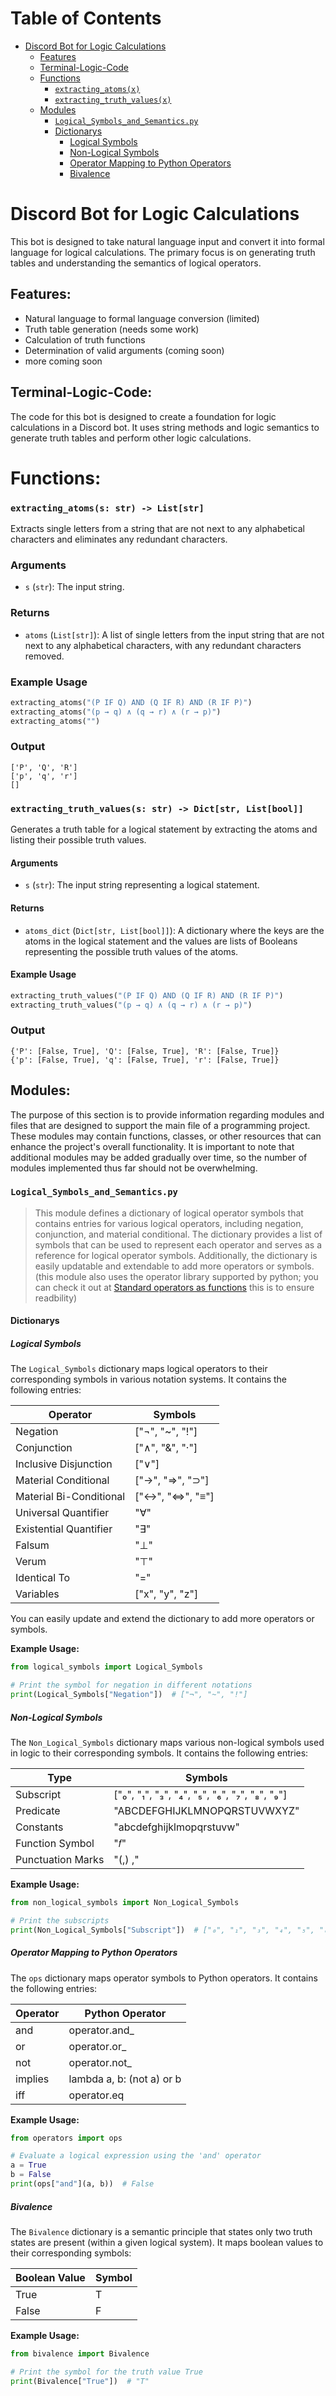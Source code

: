 # Table of Contents

- [Discord Bot for Logic Calculations](#discord-bot-for-logic-calculations)
  - [Features](#features)
  - [Terminal-Logic-Code](#terminal-logic-code)
  - [Functions](#functions)
    - [`extracting_atoms(x)`](#extracting_atomss-str---liststr)
    - [`extracting_truth_values(x)`](#extracting_truth_valuess-str---dictstr-listbool)
  - [Modules](#modules)
    - [`Logical_Symbols_and_Semantics.py`](#logical_symbol_and_semanticspy)
    - [Dictionarys](#dictionarys)
      - [Logical Symbols](#logical-symbols)
      - [Non-Logical Symbols](#non-logical-symbols)
      - [Operator Mapping to Python Operators](#operator-mapping-to-python-operators)
      - [Bivalence](#bivalence)


# Discord Bot for Logic Calculations

This bot is designed to take natural language input and convert it into formal language for logical calculations. The primary focus is on generating truth tables and understanding the semantics of logical operators.

## Features: 

- Natural language to formal language conversion (limited)
- Truth table generation (needs some work)
- Calculation of truth functions 
- Determination of valid arguments (coming soon)
- more coming soon

## Terminal-Logic-Code: 

The code for this bot is designed to create a foundation for logic calculations in a Discord bot. It uses string methods and logic semantics to generate truth tables and perform other logic calculations.

# Functions:
### `extracting_atoms(s: str) -> List[str]`

Extracts single letters from a string that are not next to any alphabetical characters and eliminates any redundant characters.

### Arguments

* `s` (`str`): The input string.

### Returns

* `atoms` (`List[str]`): A list of single letters from the input string that are not next to any alphabetical characters, with any redundant characters removed.

### Example Usage

```python
extracting_atoms("(P IF Q) AND (Q IF R) AND (R IF P)")
extracting_atoms("(p → q) ∧ (q → r) ∧ (r → p)")
extracting_atoms("")
```
### Output

    ['P', 'Q', 'R']
    ['p', 'q', 'r']
	[]

### `extracting_truth_values(s: str) -> Dict[str, List[bool]]`

Generates a truth table for a logical statement by extracting the atoms and listing their possible truth values.

#### Arguments

- `s` (`str`): The input string representing a logical statement.

#### Returns

- `atoms_dict` (`Dict[str, List[bool]]`): A dictionary where the keys are the atoms in the logical statement and the values are lists of Booleans representing the possible truth values of the atoms.

#### Example Usage

```python
extracting_truth_values("(P IF Q) AND (Q IF R) AND (R IF P)")
extracting_truth_values("(p → q) ∧ (q → r) ∧ (r → p)")
```
### Output

	{'P': [False, True], 'Q': [False, True], 'R': [False, True]}
	{'p': [False, True], 'q': [False, True], 'r': [False, True]}

## Modules:

The purpose of this section is to provide information regarding modules and files that are designed to support the main file of a programming project. These modules may contain functions, classes, or other resources that can enhance the project's overall functionality. It is important to note that additional modules may be added gradually over time, so the number of modules implemented thus far should not be overwhelming.

### `Logical_Symbols_and_Semantics.py`

> This module defines a dictionary of logical operator symbols that contains entries for various logical operators, including negation, conjunction, and material conditional. The dictionary provides a list of symbols that can be used to represent each operator and serves as a reference for logical operator symbols. Additionally, the dictionary is easily updatable and extendable to add more operators or symbols. (this module also uses the operator library supported by python; you can check it out at [Standard operators as functions](https://docs.python.org/3/library/operator.html "Standard operators as functions") this is to ensure readbility)

#### Dictionarys

##### Logical Symbols

The `Logical_Symbols` dictionary maps logical operators to their corresponding symbols in various notation systems. It contains the following entries:

| Operator                 | Symbols           |
|--------------------------|-------------------|
| Negation                 | ["¬", "~", "!"]    |
| Conjunction              | ["∧", "&", "·"]    |
| Inclusive Disjunction    | ["∨"]              |
| Material Conditional     | ["→", "⇒", "⊃"]   |
| Material Bi-Conditional  | ["↔", "⇔", "≡"]   |
| Universal Quantifier     | "∀"               |
| Existential Quantifier   | "∃"               |
| Falsum                   | "⊥"               |
| Verum                    | "⊤"               |
| Identical To             | "="               |
| Variables                | ["x", "y", "z"]   |

You can easily update and extend the dictionary to add more operators or symbols.

**Example Usage:**
```python
from logical_symbols import Logical_Symbols

# Print the symbol for negation in different notations
print(Logical_Symbols["Negation"])  # ["¬", "~", "!"]

```

##### Non-Logical Symbols

The `Non_Logical_Symbols` dictionary maps various non-logical symbols used in logic to their corresponding symbols. It contains the following entries:

| Type              | Symbols                                |
|-------------------|----------------------------------------|
| Subscript         | ["₀", "₁", "₃", "₄", "₅", "₆", "₇", "₈", "₉"] |
| Predicate         | "ABCDEFGHIJKLMNOPQRSTUVWXYZ"         |
| Constants         | "abcdefghijklmopqrstuvw"                |
| Function Symbol   | "𝑓"                                    |
| Punctuation Marks | "(,) ,"                                |

**Example Usage:**
```python
from non_logical_symbols import Non_Logical_Symbols

# Print the subscripts
print(Non_Logical_Symbols["Subscript"])  # ["₀", "₁", "₃", "₄", "₅", "₆", "₇", "₈", "₉"]

```

##### Operator Mapping to Python Operators

The `ops` dictionary maps operator symbols to Python operators. It contains the following entries:

| Operator   | Python Operator |
|------------|-----------------|
| and        | operator.and_   |
| or         | operator.or_    |
| not        | operator.not_   |
| implies    | lambda a, b: (not a) or b |
| iff        | operator.eq     |

**Example Usage:**
```python
from operators import ops

# Evaluate a logical expression using the 'and' operator
a = True
b = False
print(ops["and"](a, b))  # False

```

##### Bivalence

The `Bivalence` dictionary is a semantic principle that states only two truth states are present (within a given logical system). It maps boolean values to their corresponding symbols:

| Boolean Value | Symbol |
|---------------|--------|
| True          | T      |
| False         | F      |

**Example Usage:**
```python
from bivalence import Bivalence

# Print the symbol for the truth value True
print(Bivalence["True"])  # "T"

```